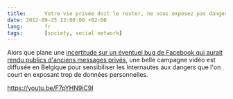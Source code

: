```yaml
---
title:      Votre vie privée doit le rester, ne vous exposez pas dangereusement
date: 2012-09-25 12:00:00 +02:00
lang:       fr
tags:       [society, social network]
---
```


Alors que plane une [incertitude sur un éventuel bug de Facebook qui aurait rendu publics d'anciens messages privés](http://rezonances.blog.lemonde.fr/2012/09/25/facebook-bug-fail-messages-post-public-vie-privee/), une belle campagne vidéo est diffusée en Belgique pour sensibiliser les Internautes aux dangers que l'on court en exposant trop de données personnelles.

https://youtu.be/F7pYHN9iC9I

